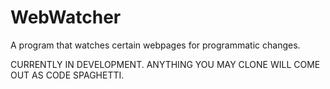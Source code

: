 # WebWatcher
A program that watches certain webpages for programmatic changes.

CURRENTLY IN DEVELOPMENT. ANYTHING YOU MAY CLONE WILL COME OUT AS CODE SPAGHETTI.
